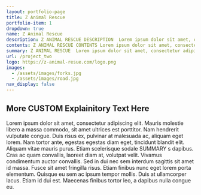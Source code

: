 ```yaml
---
layout: portfolio-page
title: Z Animal Rescue
portfolio-item: 1
dropdown: true
name: Z Animal Rescue
description: Z ANIMAL RESCUE DESCRIPTION  Lorem ipsum dolor sit amet, consectetur adipiscing elit. Mauris molestie libero a massa commodo, sit amet ultrices est porttitor. Nam hendrerit vulputate congue. Duis risus ex, pulvinar at malesuada ac, aliquam eget lorem. Nam tortor ante, egestas egestas diam eget, tincidunt blandit elit. Aliquam vitae mauris purus. Etiam scelerisque sodales dapibus. Cras ac quam convallis, laoreet diam at, volutpat velit. Vivamus condimentum auctor convallis. Sed in dui nec sem interdum sagittis sit amet id massa. Fusce sit amet fringilla risus. Etiam finibus nunc eget lorem porta elementum. Quisque eu sem ac ipsum tempor mollis. Duis at ullamcorper lacus. Etiam id dui est. Maecenas finibus tortor leo, a dapibus nulla congue eu.
contents: Z ANIMAL RESCUE CONTENTS Lorem ipsum dolor sit amet, consectetur adipiscing elit. Mauris molestie libero a massa commodo, sit amet ultrices est porttitor. Nam hendrerit vulputate congue. Duis risus ex, pulvinar at malesuada ac, aliquam eget lorem. Nam tortor ante, egestas egestas diam eget, tincidunt blandit elit. Aliquam vitae mauris purus. Etiam scelerisque sodales dapibus. Cras ac quam convallis, laoreet diam at, volutpat velit. Vivamus condimentum auctor convallis. Sed in dui nec sem interdum sagittis sit amet id massa. Fusce sit amet fringilla risus. Etiam finibus nunc eget lorem porta elementum. Quisque eu sem ac ipsum tempor mollis. Duis at ullamcorper lacus. Etiam id dui est. Maecenas finibus tortor leo, a dapibus nulla congue eu.
summary: Z ANIMAL RESCUE  Lorem ipsum dolor sit amet, consectetur adipiscing elit. Mauris molestie libero a massa commodo, sit amet ultrices est porttitor. Nam hendrerit vulputate congue. Duis risus ex, pulvinar at malesuada ac, aliquam eget lorem. Nam tortor ante, egestas egestas diam eget, tincidunt blandit elit. Aliquam vitae mauris purus. Etiam scelerisque sodale SUMMARY s dapibus. Cras ac quam convallis, laoreet diam at, volutpat velit. Vivamus condimentum auctor convallis. Sed in dui nec sem interdum sagittis sit amet id massa. Fusce sit amet fringilla risus. Etiam finibus nunc eget lorem porta elementum. Quisque eu sem ac ipsum tempor mollis. Duis at ullamcorper lacus. Etiam id dui est. Maecenas finibus tortor leo, a dapibus nulla congue eu.
url: /project_two
logo: https://z-animal-resue.com/logo.png
images:
  - /assets/images/forks.jpg
  - /assets/images/road.jpg
nav_display: false
---
```

## More CUSTOM Explainitory Text Here
Lorem ipsum dolor sit amet, consectetur adipiscing elit. Mauris molestie libero a massa commodo, sit amet ultrices est porttitor. Nam hendrerit vulputate congue. Duis risus ex, pulvinar at malesuada ac, aliquam eget lorem. Nam tortor ante, egestas egestas diam eget, tincidunt blandit elit. Aliquam vitae mauris purus. Etiam scelerisque sodale SUMMARY s dapibus. Cras ac quam convallis, laoreet diam at, volutpat velit. Vivamus condimentum auctor convallis. Sed in dui nec sem interdum sagittis sit amet id massa. Fusce sit amet fringilla risus. Etiam finibus nunc eget lorem porta elementum. Quisque eu sem ac ipsum tempor mollis. Duis at ullamcorper lacus. Etiam id dui est. Maecenas finibus tortor leo, a dapibus nulla congue eu.